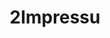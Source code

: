 ---
address: Pr. Irenestaat 26
title: 2Impressu
city: Markelo
zip: 7475 BW
country: Netherlands
lat: 52.235803
lng: 6.497649
phone: 0547 363 400
email: info@2impressu.nl
url: 
---